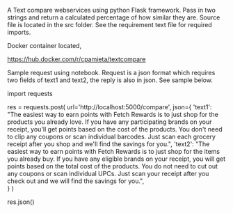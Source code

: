 A Text compare webservices using python Flask framework. Pass in two strings and return a calculated percentage of how similar they are. 
Source file is located in the src folder. See the requirement text file for required imports.

Docker container located, 

https://hub.docker.com/r/cpamieta/textcompare


Sample request using notebook. Request is a json format which requires two fields of text1 and text2, the reply is also in json. See sample below.

import requests

res = requests.post(
    url='http://localhost:5000/compare',
    json={
        'text1': "The easiest way to earn points with Fetch Rewards is to just shop for the products you already love. If you have any participating brands on your receipt, you'll get points based on the cost of the products. You don't need to clip any coupons or scan individual barcodes. Just scan each grocery receipt after you shop and we'll find the savings for you.",
        'text2': "The easiest way to earn points with Fetch Rewards is to just shop for the items you already buy. If you have any eligible brands on your receipt, you will get points based on the total cost of the products. You do not need to cut out any coupons or scan individual UPCs. Just scan your receipt after you check out and we will find the savings for you.",   
    }
)


res.json()
